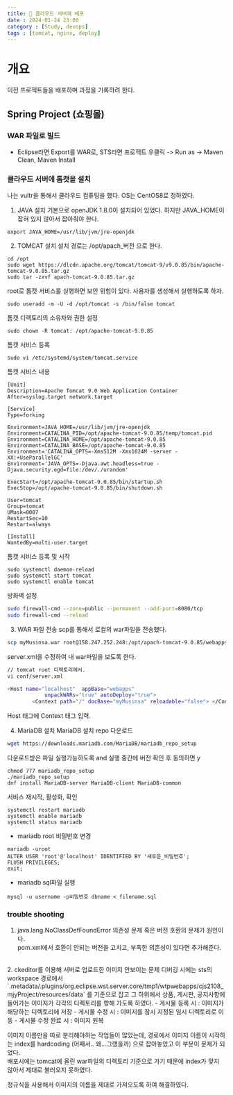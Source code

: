 ```yaml
---
title: 🤔 클라우드 서버에 배포
date : 2024-01-24 23:00
category : [Study, devops]
tags : [tomcat, nginx, deploy]
---
```


# 개요
이전 프로젝트들을 배포하며 과정을 기록하려 한다.   

## Spring Project (쇼핑몰)   
### WAR 파일로 빌드   
- Eclipse라면 Export를 WAR로, STS라면 프로젝트 우클릭 -> Run as -> Maven Clean, Maven Install   

### 클라우드 서버에 톰캣을 설치   
나는 vultr을 통해서 클라우드 컴퓨팅을 했다. OS는 CentOS8로 정하였다.   

1. JAVA 설치
기본으로 openJDK 1.8.0이 설치되어 있었다.
하지만 JAVA_HOME이 잡혀 있지 않아서 잡아줘야 한다.
```
export JAVA_HOME=/usr/lib/jvm/jre-openjdk
```
2. TOMCAT 설치
설치 경로는 /opt/apach_버전 으로 한다.
```
cd /opt
sudo wget https://dlcdn.apache.org/tomcat/tomcat-9/v9.0.85/bin/apache-tomcat-9.0.85.tar.gz
sudo tar -zxvf apach-tomcat-9.0.85.tar.gz
```   

root로 톰캣 서비스를 실행하면 보안 위험이 있다. 사용자를 생성해서 실행하도록 하자.  
```
sudo useradd -m -U -d /opt/tomcat -s /bin/false tomcat
```

톰캣 디렉토리의 소유자와 권한 설정
```
sudo chown -R tomcat: /opt/apache-tomcat-9.0.85
```

톰캣 서비스 등록
```
sudo vi /etc/systemd/system/tomcat.service
```

톰캣 서비스 내용
```
[Unit]
Description=Apache Tomcat 9.0 Web Application Container
After=syslog.target network.target

[Service]
Type=forking

Environment=JAVA_HOME=/usr/lib/jvm/jre-openjdk
Environment=CATALINA_PID=/opt/apache-tomcat-9.0.85/temp/tomcat.pid
Environment=CATALINA_HOME=/opt/apache-tomcat-9.0.85
Environment=CATALINA_BASE=/opt/apache-tomcat-9.0.85
Environment='CATALINA_OPTS=-Xms512M -Xmx1024M -server -XX:+UseParallelGC'
Environment='JAVA_OPTS=-Djava.awt.headless=true -Djava.security.egd=file:/dev/./urandom'

ExecStart=/opt/apache-tomcat-9.0.85/bin/startup.sh
ExecStop=/opt/apache-tomcat-9.0.85/bin/shutdown.sh

User=tomcat
Group=tomcat
UMask=0007
RestartSec=10
Restart=always

[Install]
WantedBy=multi-user.target

```   

톰캣 서비스 등록 및 시작
```
sudo systemctl daemon-reload
sudo systemctl start tomcat
sudo systemctl enable tomcat

```

방화벽 설정 
``` bash
sudo firewall-cmd --zone=public --permanent --add-port=8080/tcp
sudo firewall-cmd --reload

```

3. WAR 파일 전송
scp를 통해서 로컬의 war파일을 전송했다.
``` bash
scp myMusinsa.war root@158.247.252.248:/opt/apach-tomcat-9.0.85/webapps
```

server.xml을 수정하여 내 war파일을 보도록 한다.
``` bash
// tomcat root 디렉토리에서.
vi conf/server.xml

<Host name="localhost"  appBase="webapps"
            unpackWARs="true" autoDeploy="true">
        <Context path="/" docBase="myMusinsa" reloadable="false"> </Context>
```
Host 태그에 Context 태그 입력. 


4. MariaDB 설치
MariaDB 설치 repo 다운로드
``` bash
wget https://downloads.mariadb.com/MariaDB/mariadb_repo_setup
```

다운로드받은 파일 실행가능하도록 and 실행
중간에 버전 확인 후 동의하면 y
``` 
chmod 777 mariadb_repo_setup
./mariadb_repo_setup
dnf install MariaDB-server MariaDB-client MariaDB-common
```     

서비스 재시작, 활성화, 확인
```
systemctl restart mariadb
systemctl enable mariadb
systemctl status mariadb
``` 

* mariadb root 비밀번호 변경
```
mariadb -uroot 
ALTER USER 'root'@'localhost' IDENTIFIED BY '새로운_비밀번호';
FLUSH PRIVILEGES;
exit;
```
* mariadb sql파일 실행
```
mysql -u username -p비밀번호 dbname < filename.sql

```
### trouble shooting
1. java.lang.NoClassDefFoundError
의존성 문제 혹은 버전 호환의 문제가 원인이다.   
pom.xml에서 호환이 안되는 버전을 고치고, 부족한 의존성이 있다면 추가해준다.    
<br>
2. ckeditor를 이용해 서버로 업로드한 이미지 안보이는 문제  
디버깅 시에는 sts의 workspace 경로에서 `.metadata/.plugins/org.eclipse.wst.server.core/tmp1/wtpwebapps/cjs2108_mjyProject/resources/data` 를 기준으로 잡고 그 하위에서 상품, 게시판, 공지사항에 들어가는 이미지가 각각의 디렉토리를 향해 가도록 하였다.   
- 게시물 등록 시 : 이미지가 해당하는 디렉토리에 저장
- 게시물 수정 시 : 이미지를 잠시 지정된 임시 디렉토리로 이동   
- 게시물 수정 완료 시 : 이미지 원복  

이미지 이름만을 따로 분리해야하는 작업들이 많았는데, 경로에서 이미지 이름이 시작하는 index를 hardcoding (어째서.. 왜...그랬을까) 으로 잡아놓았고 이 부분이 문제가 되었다.   
배포시에는 tomcat에 올린 war파일의 디렉토리 기준으로 가기 때문에
index가 맞지 않아서 제대로 불러오지 못하였다.   

정규식을 사용해서 이미지의 이름을 제대로 가져오도록 하여 해결하였다.

